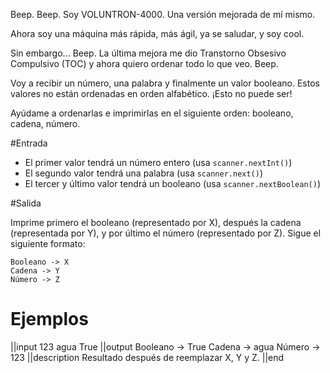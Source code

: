 Beep. Beep. Soy VOLUNTRON-4000. Una versión mejorada de mí mismo.

Ahora soy una máquina más rápida, más ágil, ya se saludar, y soy cool.

Sin embargo... Beep. La última mejora me dio Transtorno Obsesivo Compulsivo (TOC) y ahora quiero ordenar todo lo que veo. Beep.

Voy a recibir un número, una palabra y finalmente un valor booleano. Estos valores no están ordenadas en orden alfabético. ¡Esto no puede ser!

Ayúdame a ordenarlas e imprimirlas en el siguiente orden: booleano, cadena, número.

#Entrada

- El primer valor tendrá un número entero (usa `scanner.nextInt()`)
- El segundo valor tendrá una palabra (usa `scanner.next()`)
- El tercer y último valor tendrá un booleano (usa `scanner.nextBoolean()`)

#Salida

Imprime primero el booleano (representado por X), después la cadena (representada por Y), y por último el número (representado por Z). Sigue el siguiente formato:

```
Booleano -> X
Cadena -> Y
Número -> Z

```

# Ejemplos

||input
123 agua True
||output
Booleano -> True
Cadena -> agua
Número -> 123
||description
Resultado después de reemplazar X, Y y Z.
||end
